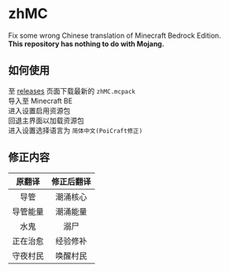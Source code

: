 # zhMC
Fix some wrong Chinese translation of Minecraft Bedrock Edition.  
**This repository has nothing to do with Mojang.**

## 如何使用

至 [releases](https://github.com/PoiCraft/zhMC/releases) 页面下载最新的 `zhMC.mcpack`  
导入至 Minecraft BE  
进入设置启用资源包  
回退主界面以加载资源包  
进入设置选择语言为 `简体中文(PoiCraft修正)`

## 修正内容

|原翻译|修正后翻译|
|:---:|:----:|
|导管|潮涌核心|
|导管能量|潮涌能量|
|水鬼|溺尸|
|正在治愈|经验修补|
|守夜村民|唤醒村民|
